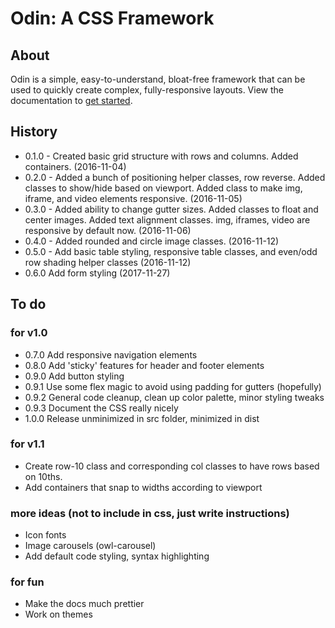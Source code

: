 # Odin: A CSS Framework

## About

Odin is a simple, easy-to-understand, bloat-free framework that can be used to quickly create complex, fully-responsive layouts. View the documentation to [get started](http://joncoop.github.io/odin/).

## History

- 0.1.0 - Created basic grid structure with rows and columns. Added containers. (2016-11-04)
- 0.2.0 - Added a bunch of positioning helper classes, row reverse. Added classes to show/hide based on viewport. Added class to make img, iframe, and video elements responsive. (2016-11-05)
- 0.3.0 - Added ability to change gutter sizes. Added classes to float and center images. Added text alignment classes. img, iframes, video are responsive by default now. (2016-11-06)
- 0.4.0 - Added rounded and circle image classes. (2016-11-12)
- 0.5.0 - Add basic table styling, responsive table classes, and even/odd row shading helper classes (2016-11-12)
- 0.6.0 Add form styling (2017-11-27)

## To do

### for v1.0
- 0.7.0 Add responsive navigation elements
- 0.8.0 Add 'sticky' features for header and footer elements
- 0.9.0 Add button styling
- 0.9.1 Use some flex magic to avoid using padding for gutters (hopefully)
- 0.9.2 General code cleanup, clean up color palette, minor styling tweaks
- 0.9.3 Document the CSS really nicely
- 1.0.0 Release unminimized in src folder, minimized in dist

### for v1.1
- Create row-10 class and corresponding col classes to have rows based on 10ths.
- Add containers that snap to widths according to viewport

### more ideas (not to include in css, just write instructions)
- Icon fonts
- Image carousels (owl-carousel)
- Add default code styling, syntax highlighting

### for fun
- Make the docs much prettier
- Work on themes
